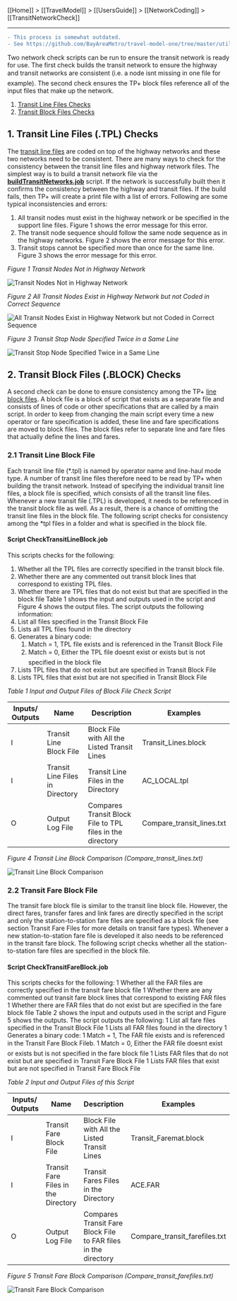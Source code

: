 [[Home]] > [[TravelModel]] > [[UsersGuide]] > [[NetworkCoding]] > [[TransitNetworkCheck]]

---

```diff
- This process is somewhat outdated.
- See https://github.com/BayAreaMetro/travel-model-one/tree/master/utilities/check-network
```

Two network check scripts can be run to ensure the transit network is ready for use. The first check builds the transit network to ensure the highway and transit networks are consistent (i.e. a node isnt missing in one file for example). The second check ensures the TP+ block files reference all of the input files that make up the network.
1. [Transit Line Files Checks](TransitNetworkCheck#1-transit-line-files-tpl-checks)
1. [Transit Block Files Checks](TransitNetworkCheck#2-transit-block-files-block-checks)

## 1. Transit Line Files (.TPL) Checks

The [transit line files](TransitNetworkCoding#2-transit-line-files) are coded on top of the highway networks and these two networks need to be consistent. There are many ways to check for the consistency between the transit line files and highway network files. The simplest way is to build a transit network file via the [**buildTransitNetworks.job**](TransitNetworkCoding#script-buildtransitnetworkjob) script. If the network is successfully built then it confirms the consistency between the highway and transit files. If the build fails, then TP+ will create a print file with a list of errors. Following are some typical inconsistencies and errors:

1. All transit nodes must exist in the highway network or be specified in the support line files. Figure 1 shows the error message for this error.
1. The transit node sequence should follow the same node sequence as in the highway networks. Figure 2 shows the error message for this error.
1. Transit stops cannot be specified more than once for the same line. Figure 3 shows the error message for this error.

*Figure 1 Transit Nodes Not in Highway Network*

![Transit Nodes Not in Highway Network](https://raw.githubusercontent.com/BayAreaMetro/modeling-website/master/foswiki_imgs/Check_transit_nodes.jpg)

*Figure 2 All Transit Nodes Exist in Highway Network but not Coded in Correct Sequence*

![All Transit Nodes Exist in Highway Network but not Coded in Correct Sequence](https://raw.githubusercontent.com/BayAreaMetro/modeling-website/master/foswiki_imgs/Check_transit_nodes_seq.jpg)

*Figure 3 Transit Stop Node Specified Twice in a Same Line*

![Transit Stop Node Specified Twice in a Same Line](https://raw.githubusercontent.com/BayAreaMetro/modeling-website/master/foswiki_imgs/Check_transit_stops.jpg)

## 2. Transit Block Files (.BLOCK) Checks

A second check can be done to ensure consistency among the TP+ [line block files](TransitNetworkCoding#2-transit-line-files). A block file is a block of script that exists as a separate file and consists of lines of code or other specifications that are called by a main script. In order to keep from changing the main script every time a new operator or fare specification is added, these line and fare specifications are moved to block files. The block files refer to separate line and fare files that actually define the lines and fares.

### 2.1 Transit Line Block File

Each transit line file (*.tpl) is named by operator name and line-haul mode type. A number of transit line files therefore need to be read by TP+ when building the transit network. Instead of specifying the individual transit line files, a block file is specified, which consists of all the transit line files. Whenever a new transit file (.TPL) is developed, it needs to be referenced in the transit block file as well. As a result, there is a chance of omitting the transit line files in the block file. The following script checks for consistency among the *tpl files in a folder and what is specified in the block file.

#### Script CheckTransitLineBlock.job

This scripts checks for the following:
1. Whether all the TPL files are correctly specified in the transit block file.
1. Whether there are any commented out transit block lines that correspond to existing TPL files.
1. Whether there are TPL files that do not exist but that are specified in the block file Table 1 shows the input and outputs used in the script and Figure 4 shows the output files.
The script outputs the following information:
1. List all files specified in the Transit Block File
1. Lists all TPL files found in the directory
1. Generates a binary code:
   1. Match = 1, TPL file exists and is referenced in the Transit Block File
   1. Match = 0, Either the TPL file doesnt exist or exists but is not specified in the block file
1. Lists TPL files that do not exist but are specified in Transit Block File
1. Lists TPL files that exist but are not specified in Transit Block File

*Table 1 Input and Output Files of Block File Check Script*

| Inputs/ Outputs | Name | Description | Examples |
|---|---|---|---|
|  I  | Transit Line Block File | Block File with All the Listed Transit Lines | Transit_Lines.block |
|  I  | Transit Line Files in Directory | Transit Line Files in the Directory | AC_LOCAL.tpl |
|  O  | Output Log File | Compares Transit Block File to TPL files in the directory | Compare_transit_lines.txt |


*Figure 4 Transit Line Block Comparison (Compare_transit_lines.txt)*

![Transit Line Block Comparison](https://raw.githubusercontent.com/BayAreaMetro/modeling-website/master/foswiki_imgs/Compare_transit_block_lines.jpg)


### 2.2 Transit Fare Block File

The transit fare block file is similar to the transit line block file. However, the direct fares, transfer fares and link fares are directly specified in the script and only the station-to-station fare files are specified as a block file (see section Transit Fare Files for more details on transit fare types). Whenever a new station-to-station fare file is developed it also needs to be referenced in the transit fare block. The following script checks whether all the station-to-station fare files are specified in the block file.

#### Script CheckTransitFareBlock.job

This scripts checks for the following:
   1 Whether all the FAR files are correctly specified in the transit fare block file
   1 Whether there are any commented out transit fare block lines that correspond to existing FAR files
   1 Whether there are FAR files that do not exist but are specified in the fare block file
Table 2 shows the input and outputs used in the script and Figure 5 shows the outputs. The script outputs the following:
   1 List all fare files specified in the Transit Block File
   1 Lists all FAR files found in the directory
   1 Generates a binary code:
      1 Match = 1, The FAR file exists and is referenced in the Transit Fare Block Fileb.
      1 Match = 0, Either the FAR file doesnt exist or exists but is not specified in the fare block file
   1 Lists FAR files that do not exist but are specified in Transit Fare Block File
   1 Lists FAR files that exist but are not specified in Transit Fare Block File

*Table 2 Input and Output Files of this Script*

| Inputs/ Outputs | Name | Description | Examples |
|---|---|---|---|
|  I  | Transit Fare Block File | Block File with All the Listed Transit Lines | Transit_Faremat.block |
|  I  | Transit Fare Files in the Directory | Transit Fares Files in the Directory | ACE.FAR |
|  O  | Output Log File | Compares Transit Fare Block File to FAR files in the directory | Compare_transit_farefiles.txt |
 

*Figure 5 Transit Fare Block Comparison (Compare_transit_farefiles.txt)*

![Transit Fare Block Comparison](https://raw.githubusercontent.com/BayAreaMetro/modeling-website/master/foswiki_imgs/Compare_transit_farefiles.jpg)
